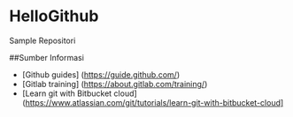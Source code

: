 # HelloGithub
Sample Repositori

##Sumber Informasi
- [Github guides] (https://guide.github.com/)
- [Gitlab training] (https://about.gitlab.com/training/)
- [Learn git with Bitbucket cloud] (https://www.atlassian.com/git/tutorials/learn-git-with-bitbucket-cloud]


